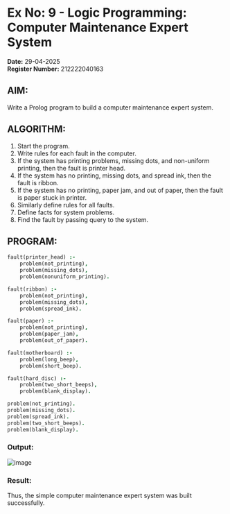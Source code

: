 # Ex No: 9 - Logic Programming: Computer Maintenance Expert System

**Date:** 29-04-2025  
**Register Number:** 212222040163  

## AIM:  
Write a Prolog program to build a computer maintenance expert system.

## ALGORITHM:  
1. Start the program.  
2. Write rules for each fault in the computer.  
3. If the system has printing problems, missing dots, and non-uniform printing, then the fault is printer head.  
4. If the system has no printing, missing dots, and spread ink, then the fault is ribbon.  
5. If the system has no printing, paper jam, and out of paper, then the fault is paper stuck in printer.  
6. Similarly define rules for all faults.  
7. Define facts for system problems.  
8. Find the fault by passing query to the system.

## PROGRAM:
```prolog
fault(printer_head) :-
    problem(not_printing),
    problem(missing_dots),
    problem(nonuniform_printing).

fault(ribbon) :-
    problem(not_printing),
    problem(missing_dots),
    problem(spread_ink).

fault(paper) :-
    problem(not_printing),
    problem(paper_jam),
    problem(out_of_paper).

fault(motherboard) :-
    problem(long_beep),
    problem(short_beep).

fault(hard_disc) :-
    problem(two_short_beeps),
    problem(blank_display).

problem(not_printing).
problem(missing_dots).
problem(spread_ink).
problem(two_short_beeps).
problem(blank_display).
```

### Output:
![image](https://github.com/user-attachments/assets/d59e225c-dd44-4f18-b3d0-d37f4e203b6a)

### Result:
Thus, the simple computer maintenance expert system was built successfully.
